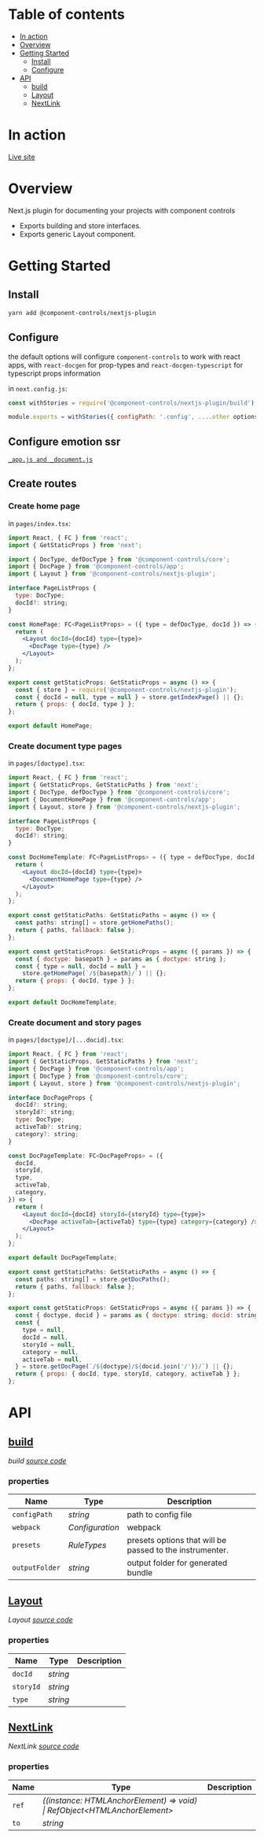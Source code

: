 # Table of contents

-   [In action](#in-action)
-   [Overview](#overview)
-   [Getting Started](#getting-started)
    -   [Install](#install)
    -   [Configure](#configure)
-   [API](#api)
    -   [<ins>build</ins>](#insbuildins)
    -   [<ins>Layout</ins>](#inslayoutins)
    -   [<ins>NextLink</ins>](#insnextlinkins)

# In action

[Live site](https://component-controls-nextjs.netlify.app)

# Overview

Next.js plugin for documenting your projects with component controls

-   Exports building and store interfaces.
-   Exports generic Layout component.

# Getting Started

## Install

```sh
yarn add @component-controls/nextjs-plugin
```

## Configure

the default options will configure `component-controls` to work with react apps,  with `react-docgen` for prop-types and `react-docgen-typescript` for typescript props information

in `next.config.js`:

```js
const withStories = require('@component-controls/nextjs-plugin/build');

module.exports = withStories({ configPath: '.config', ....other options });
```
## Configure emotion ssr

[`_app.js and _document.js`](https://github.com/vercel/next.js/tree/canary/examples/with-emotion/pages)

## Create routes

### Create home page
in `pages/index.tsx`:
```jsx
import React, { FC } from 'react';
import { GetStaticProps } from 'next';

import { DocType, defDocType } from '@component-controls/core';
import { DocPage } from '@component-controls/app';
import { Layout } from '@component-controls/nextjs-plugin';

interface PageListProps {
  type: DocType;
  docId?: string;
}

const HomePage: FC<PageListProps> = ({ type = defDocType, docId }) => {
  return (
    <Layout docId={docId} type={type}>
      <DocPage type={type} />
    </Layout>
  );
};

export const getStaticProps: GetStaticProps = async () => {
  const { store } = require('@component-controls/nextjs-plugin');
  const { docId = null, type = null } = store.getIndexPage() || {};
  return { props: { docId, type } };
};

export default HomePage;
```

### Create document type pages

in `pages/[doctype].tsx`:
```jsx
import React, { FC } from 'react';
import { GetStaticProps, GetStaticPaths } from 'next';
import { DocType, defDocType } from '@component-controls/core';
import { DocumentHomePage } from '@component-controls/app';
import { Layout, store } from '@component-controls/nextjs-plugin';

interface PageListProps {
  type: DocType;
  docId?: string;
}

const DocHomeTemplate: FC<PageListProps> = ({ type = defDocType, docId }) => {
  return (
    <Layout docId={docId} type={type}>
      <DocumentHomePage type={type} />
    </Layout>
  );
};

export const getStaticPaths: GetStaticPaths = async () => {
  const paths: string[] = store.getHomePaths();
  return { paths, fallback: false };
};

export const getStaticProps: GetStaticProps = async ({ params }) => {
  const { doctype: basepath } = params as { doctype: string };
  const { type = null, docId = null } =
    store.getHomePage(`/${basepath}/`) || {};
  return { props: { docId, type } };
};

export default DocHomeTemplate;
```

### Create document and story pages

in `pages/[doctype]/[...docid].tsx`:
```jsx
import React, { FC } from 'react';
import { GetStaticProps, GetStaticPaths } from 'next';
import { DocPage } from '@component-controls/app';
import { DocType } from '@component-controls/core';
import { Layout, store } from '@component-controls/nextjs-plugin';

interface DocPageProps {
  docId?: string;
  storyId?: string;
  type: DocType;
  activeTab?: string;
  category?: string;
}

const DocPageTemplate: FC<DocPageProps> = ({
  docId,
  storyId,
  type,
  activeTab,
  category,
}) => {
  return (
    <Layout docId={docId} storyId={storyId} type={type}>
      <DocPage activeTab={activeTab} type={type} category={category} />
    </Layout>
  );
};

export default DocPageTemplate;

export const getStaticPaths: GetStaticPaths = async () => {
  const paths: string[] = store.getDocPaths();
  return { paths, fallback: false };
};

export const getStaticProps: GetStaticProps = async ({ params }) => {
  const { doctype, docid } = params as { doctype: string; docid: string[] };
  const {
    type = null,
    docId = null,
    storyId = null,
    category = null,
    activeTab = null,
  } = store.getDocPage(`/${doctype}/${docid.join('/')}/`) || {};
  return { props: { docId, type, storyId, category, activeTab } };
};
```
# API

<react-docgen-typescript path="./src" />

<!-- START-REACT-DOCGEN-TYPESCRIPT -->

## <ins>build</ins>

_build [source code](https://github.com/ccontrols/component-controls/tree/master/integrations/nextjs-plugin/src/build.ts)_

### properties

| Name           | Type            | Description                                              |
| -------------- | --------------- | -------------------------------------------------------- |
| `configPath`   | _string_        | path to config file                                      |
| `webpack`      | _Configuration_ | webpack                                                  |
| `presets`      | _RuleTypes_     | presets options that will be passed to the instrumenter. |
| `outputFolder` | _string_        | output folder for generated bundle                       |

## <ins>Layout</ins>

_Layout [source code](https://github.com/ccontrols/component-controls/tree/master/integrations/nextjs-plugin/src/components/Layout.tsx)_

### properties

| Name      | Type     | Description |
| --------- | -------- | ----------- |
| `docId`   | _string_ |             |
| `storyId` | _string_ |             |
| `type`    | _string_ |             |

## <ins>NextLink</ins>

_NextLink [source code](https://github.com/ccontrols/component-controls/tree/master/integrations/nextjs-plugin/src/components/NextLink.tsx)_

### properties

| Name  | Type                                                                         | Description |
| ----- | ---------------------------------------------------------------------------- | ----------- |
| `ref` | _((instance: HTMLAnchorElement) => void) \| RefObject&lt;HTMLAnchorElement>_ |             |
| `to`  | _string_                                                                     |             |

<!-- END-REACT-DOCGEN-TYPESCRIPT -->
